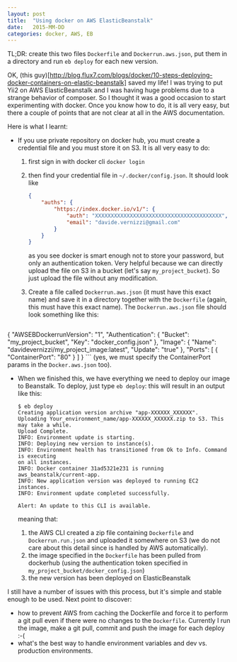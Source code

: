 ```yaml
---
layout: post
title:  "Using docker on AWS ElasticBeanstalk"
date:   2015-MM-DD
categories: docker, AWS, EB
---
```


TL;DR: create this two files `Dockerfile` and `Dockerrun.aws.json`, put them in
a directory and run `eb deploy` for each new version.

OK, (this
guy)[http://blog.flux7.com/blogs/docker/10-steps-deploying-docker-containers-on-elastic-beanstalk] saved my life!
I was trying to put Yii2 on AWS ElasticBeanstalk and I was having huge
problems due to a strange behavior of composer. So I thought it was a good
occasion to start experimenting with docker. Once you know how to do, it is all
very easy, but there a couple of points that are not clear at all in the AWS
documentation.

Here is what I learnt:

* If you use private repository on docker hub, you must create a credential
  file and you must store it on S3. It is all very easy to do:
  
  1. first sign in with docker cli `docker login`
  2. then find your credential file in `~/.docker/config.json`. It should look
     like
     ```json
     {
         "auths": {
             "https://index.docker.io/v1/": {
                 "auth": "XXXXXXXXXXXXXXXXXXXXXXXXXXXXXXXXXXXXXXXX",
                 "email": "davide.vernizzi@gmail.com"
             }
         }
     }
     ```

     as you see docker is smart enough not to store your password, but only an
     authentication token. Very helpful because we can directly upload the file
     on S3 in a bucket (let's say `my_project_bucket`). So just upload the file without any modification.
  3. Create a file called `Dockerrun.aws.json` (it must have this exact name)
     and save it in a directory together with the `Dockerfile` (again, this
     must have this exact name). The `Dockerrun.aws.json` file should look
     something like this:
     ```json
{
    "AWSEBDockerrunVersion": "1",
        "Authentication": {
            "Bucket": "my_project_bucket",
            "Key": "docker_config.json"
        },
        "Image": {
            "Name": "davidevernizzi/my_project_image:latest",
            "Update": "true"
        },
        "Ports": [
        {
            "ContainerPort": "80"
        }
    ]
}
     ```
     (yes, we must specify the ContainerPort params in the `Docker.aws.json`
     too).

* When we finished this, we have everything we need to deploy our image to
  Beanstalk. To deploy, just type `eb deploy`: this will result in an output like
  this:
  ```
  $ eb deploy
  Creating application version archive "app-XXXXXX_XXXXXX".
  Uploading Your_environment_name/app-XXXXXX_XXXXXX.zip to S3. This may take a while.
  Upload Complete.
  INFO: Environment update is starting.                               
  INFO: Deploying new version to instance(s).                         
  INFO: Environment health has transitioned from Ok to Info. Command is executing
  on all instances.
  INFO: Docker container 31ad5321e231 is running aws_beanstalk/current-app.
  INFO: New application version was deployed to running EC2 instances.
  INFO: Environment update completed successfully.                    
                                                                        
  Alert: An update to this CLI is available.
  ```

  meaning that:

  1. the AWS CLI created a zip file containing `Dockerfile` and
     `Dockerrun.run.json` and uploaded it somewhere on S3 (we do not care about
     this detail since is handled by AWS automatically).
  2. the image specified in the `Dockerfile` has been pulled from dockerhub
     (using the authentication token specified in
     `my_project_bucket/docker_config.json`)
  3. the new version has been deployed on ElasticBeanstalk

I still have a number of issues with this process, but it's simple and stable
enough to be used. Next point to discover:

* how to prevent AWS from caching the Dockerfile and force it to perform a git
  pull even if there were no changes to the `Dockerfile`. Currently I run the
  image, make a git pull, commit and push the image for each deploy :-(
* what's the best way to handle environment variables and dev vs. production
  environments.
